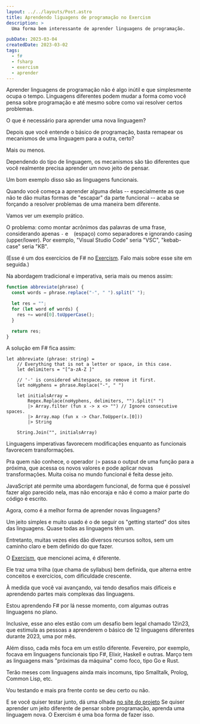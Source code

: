 ```yaml
---
layout: ../../layouts/Post.astro
title: Aprendendo liguagens de programação no Exercism
description: >
  Uma forma bem interessante de aprender linguagens de programação.

pubDate: 2023-03-04
createdDate: 2023-03-02
tags:
  - f#
  - fsharp
  - exercism
  - aprender
---
```


Aprender linguagens de programação não é algo inútil e que simplesmente ocupa o
tempo. Linguagens diferentes podem mudar a forma como você pensa sobre
programação e até mesmo sobre como vai resolver certos problemas.

O que é necessário para aprender uma nova linguagem?

Depois que você entende o básico de programação, basta remapear os mecanismos de
uma linguagem para a outra, certo?

Mais ou menos.

Dependendo do tipo de linguagem, os mecanismos são tão diferentes que você
realmente precisa aprender um novo jeito de pensar.

Um bom exemplo disso são as linguagens funcionais.

Quando você começa a aprender alguma delas -- especialmente as que não te dão
muitas formas de "escapar" da parte funcional -- acaba se forçando a resolver
problemas de uma maneira bem diferente.

Vamos ver um exemplo prático.

O problema: como montar acrônimos das palavras de uma frase, considerando apenas
`-` e ` ` (espaço) como separadores e ignorando casing (upper/lower). Por
exemplo, "Visual Studio Code" seria "VSC", "kebab-case" seria "KB".

(Esse é um dos exercícios de F# no [Exercism](https://exercism.org). Falo mais
sobre esse site em seguida.)

Na abordagem tradicional e imperativa, seria mais ou menos assim:

```js
function abbreviate(phrase) {
  const words = phrase.replace("-", " ").split(" ");

  let res = "";
  for (let word of words) {
    res += word[0].toUpperCase();
  }

  return res;
}
```

A solução em F# fica assim:

```f#
let abbreviate (phrase: string) =
    // Everything that is not a letter or space, in this case.
    let delimiters = "[^a-zA-Z ]"

    // '-' is considered whitespace, so remove it first.
    let noHyphens = phrase.Replace("-", " ")

    let initialsArray =
        Regex.Replace(noHyphens, delimiters, "").Split(" ")
        |> Array.filter (fun x -> x <> "") // Ignore consecutive spaces.
        |> Array.map (fun x -> Char.ToUpper(x.[0]))
        |> String

    String.Join("", initialsArray)
```

Linguagens imperativas favorecem modificações enquanto as funcionais favorecem
transformações.

Pra quem não conhece, o operador `|>` passa o output de uma função para a
próxima, que acessa os novos valores e pode aplicar novas transformações. Muita
coisa no mundo funcional é feita desse jeito.

JavaScript até permite uma abordagem funcional, de forma que é possível fazer
algo parecido nela, mas não encoraja e não é como a maior parte do código é
escrito.

Agora, como é a melhor forma de aprender novas linguagens?

Um jeito simples e muito usado é o de seguir os "getting started" dos sites das
linguagens. Quase todas as linguagens têm um.

Entretanto, muitas vezes eles dão diversos recursos soltos, sem um caminho claro
e bem definido do que fazer.

O [Exercism](https://exercism.org), que mencionei acima, é diferente.

Ele traz uma trilha (que chama de syllabus) bem definida, que alterna entre
conceitos e exercícios, com dificuldade crescente.

À medida que você vai avançando, vai tendo desafios mais difíceis e aprendendo
partes mais complexas das linguagens.

Estou aprendendo F# por lá nesse momento, com algumas outras linguagens no
plano.

Inclusive, esse ano eles estão com um desafio bem legal chamado 12in23, que
estimula as pessoas a aprenderem o básico de 12 linguagens diferentes durante
2023, uma por mês.

Além disso, cada mês foca em um estilo diferente. Fevereiro, por exemplo, focava
em linguagens funcionais tipo F#, Elixir, Haskell e outras. Março tem as
linguagens mais "próximas da máquina" como foco, tipo Go e Rust.

Terão meses com linguagens ainda mais incomuns, tipo Smalltalk, Prolog, Common
Lisp, etc.

Vou testando e mais pra frente conto se deu certo ou não.

E se você quiser testar junto, dá uma olhada
[no site do projeto](https://exercism.org/challenges/12in23) Se quiser aprender
um jeito diferente de pensar sobre programação, aprenda uma linguagem nova. O
Exercism é uma boa forma de fazer isso.
